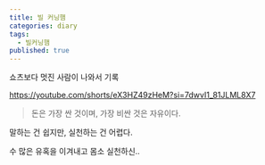 ```yaml
---
title: 빌 커닝햄
categories: diary
tags:
  - 빌커닝햄
published: true
---
```

쇼츠보다 멋진 사람이 나와서 기록

https://youtube.com/shorts/eX3HZ49zHeM?si=7dwvI1_81JLML8X7

> 돈은 가장 싼 것이며, 가장 비싼 것은 자유이다.

말하는 건 쉽지만, 실천하는 건 어렵다.

수 많은 유혹을 이겨내고 몸소 실천하신..